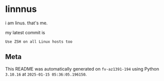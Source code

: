 # linnnus

i am linus. that's me.

my latest commit is

```
Use ZSH on all Linux hosts too
```

## Meta

This README was automatically generated on `fv-az1391-194` using Python
`3.10.16` at `2025-01-15 05:36:05.196150`.
